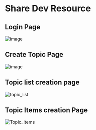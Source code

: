 # Share Dev Resource

## Login Page

![image](https://user-images.githubusercontent.com/37651620/115992017-25806080-a5eb-11eb-8e61-65afead3a90f.png)

## Create Topic Page

![image](https://user-images.githubusercontent.com/37651620/116003970-52029f80-a620-11eb-9ea8-3f6495eeb41d.png)

## Topic list creation page

![topic_list](https://user-images.githubusercontent.com/37651620/116213702-bbd89180-a765-11eb-9efc-57265b577992.png)

## Topic Items creation Page

![Topic_Items](https://user-images.githubusercontent.com/37651620/116775876-374b8300-aa85-11eb-9c6b-5c332f0bcf1b.png)
